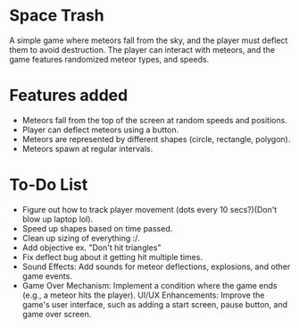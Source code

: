 # Space Trash
A simple game where meteors fall from the sky, and the player must deflect them to avoid destruction. The player can interact with meteors, and the game features randomized meteor types, and speeds.

# Features added
* Meteors fall from the top of the screen at random speeds and positions.
* Player can deflect meteors using a button.
* Meteors are represented by different shapes (circle, rectangle, polygon).
* Meteors spawn at regular intervals.

# To-Do List
* Figure out how to track player movement (dots every 10 secs?)(Don't blow up laptop lol).
* Speed up shapes based on time passed.
* Clean up sizing of everything :/.
* Add objective ex. "Don't hit triangles" 
* Fix deflect bug about it getting hit multiple times.
* Sound Effects: Add sounds for meteor deflections, explosions, and other game events.
* Game Over Mechanism: Implement a condition where the game ends (e.g., a meteor hits the player).
UI/UX Enhancements: Improve the game's user interface, such as adding a start screen, pause button, and game over screen.